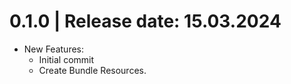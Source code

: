 0.1.0	|	Release date: **15.03.2024**
============================================
* New Features:
  - Initial commit
  - Create Bundle Resources.


